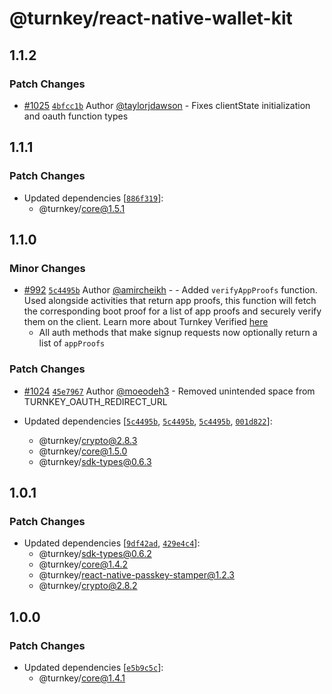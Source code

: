 # @turnkey/react-native-wallet-kit

## 1.1.2

### Patch Changes

- [#1025](https://github.com/tkhq/sdk/pull/1025) [`4bfcc1b`](https://github.com/tkhq/sdk/commit/4bfcc1b7eaea3f50bc1f7f7cab851d46f711e671) Author [@taylorjdawson](https://github.com/taylorjdawson) - Fixes clientState initialization and oauth function types

## 1.1.1

### Patch Changes

- Updated dependencies [[`886f319`](https://github.com/tkhq/sdk/commit/886f319fab8b0ba560d040e34598436f3beceff0)]:
  - @turnkey/core@1.5.1

## 1.1.0

### Minor Changes

- [#992](https://github.com/tkhq/sdk/pull/992) [`5c4495b`](https://github.com/tkhq/sdk/commit/5c4495bff1b0abfe3c427ead1b8e1a8d510c8186) Author [@amircheikh](https://github.com/amircheikh) - - Added `verifyAppProofs` function. Used alongside activities that return app proofs, this function will fetch the corresponding boot proof for a list of app proofs and securely verify them on the client. Learn more about Turnkey Verified [here](https://docs.turnkey.com/security/turnkey-verified)
  - All auth methods that make signup requests now optionally return a list of `appProofs`

### Patch Changes

- [#1024](https://github.com/tkhq/sdk/pull/1024) [`45e7967`](https://github.com/tkhq/sdk/commit/45e7967e30efd87eaa3f7bf4e732e95b44a8505d) Author [@moeodeh3](https://github.com/moeodeh3) - Removed unintended space from TURNKEY_OAUTH_REDIRECT_URL

- Updated dependencies [[`5c4495b`](https://github.com/tkhq/sdk/commit/5c4495bff1b0abfe3c427ead1b8e1a8d510c8186), [`5c4495b`](https://github.com/tkhq/sdk/commit/5c4495bff1b0abfe3c427ead1b8e1a8d510c8186), [`5c4495b`](https://github.com/tkhq/sdk/commit/5c4495bff1b0abfe3c427ead1b8e1a8d510c8186), [`001d822`](https://github.com/tkhq/sdk/commit/001d8225202500e53aa399d6aee0c8f48f6060e0)]:
  - @turnkey/crypto@2.8.3
  - @turnkey/core@1.5.0
  - @turnkey/sdk-types@0.6.3

## 1.0.1

### Patch Changes

- Updated dependencies [[`9df42ad`](https://github.com/tkhq/sdk/commit/9df42adc02c7ff77afba3b938536e79b57882ef1), [`429e4c4`](https://github.com/tkhq/sdk/commit/429e4c4b5d897a7233584d4ec429b21bba7a1f2b)]:
  - @turnkey/sdk-types@0.6.2
  - @turnkey/core@1.4.2
  - @turnkey/react-native-passkey-stamper@1.2.3
  - @turnkey/crypto@2.8.2

## 1.0.0

### Patch Changes

- Updated dependencies [[`e5b9c5c`](https://github.com/tkhq/sdk/commit/e5b9c5c5694b1f4d60c0b8606822bcd6d61da4a3)]:
  - @turnkey/core@1.4.1
